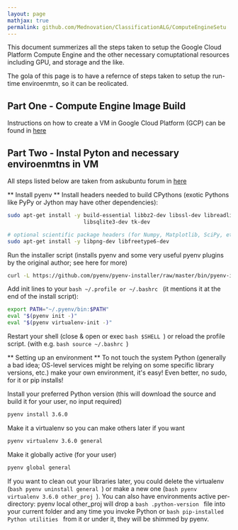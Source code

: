```yaml
---
layout: page
mathjax: true
permalink: github.com/Mednovation/ClassificationALG/ComputeEngineSetu
---
```

This document summerizes all the steps taken to setup the Google Cloud Platform Compute Engine and the other necessary comuptational resources including GPU, and storage and the like.

The gola of this page is to have a refernce of steps taken to setup the run-time enviroenmtn, so it can be reolicated.

## Part One - Compute Engine Image Build
Instructions on how to create a VM in Google Cloud Platform (GCP) can be found in [here](http://cs231n.github.io/gce-tutorial/)


## Part Two - Instal Pyton and necessary enviroenmtns in VM
All steps listed below are taken from askubuntu forum in [here](https://askubuntu.com/questions/865554/how-do-i-install-python-3-6-using-apt-get)

** Install pyenv **
Install headers needed to build CPythons (exotic Pythons like PyPy or Jython may have other dependencies):

```bash
sudo apt-get install -y build-essential libbz2-dev libssl-dev libreadline-dev \
                        libsqlite3-dev tk-dev

# optional scientific package headers (for Numpy, Matplotlib, SciPy, etc.)
sudo apt-get install -y libpng-dev libfreetype6-dev    
```

Run the installer script (installs pyenv and some very useful pyenv plugins by the original author; see here for more)
```bash
curl -L https://github.com/pyenv/pyenv-installer/raw/master/bin/pyenv-installer | bash
```
Add init lines to your ```bash ~/.profile or ~/.bashrc ``` (it mentions it at the end of the install script):
```bash
export PATH="~/.pyenv/bin:$PATH"
eval "$(pyenv init -)"
eval "$(pyenv virtualenv-init -)"
```
Restart your shell (close & open or exec ```bash $SHELL ```) or reload the profile script. (with e.g. ```bash source ~/.bashrc ```)

** Setting up an environment **
To not touch the system Python (generally a bad idea; OS-level services might be relying on some specific library versions, etc.) make your own environment, it's easy! Even better, no sudo, for it or pip installs!

Install your preferred Python version (this will download the source and build it for your user, no input required)
```bash
pyenv install 3.6.0
```
Make it a virtualenv so you can make others later if you want
```bash
pyenv virtualenv 3.6.0 general
```
Make it globally active (for your user)
```bash
pyenv global general
```
If you want to clean out your libraries later, you could delete the virtualenv (```bash pyenv uninstall general ```) or make a new one (```bash pyenv virtualenv 3.6.0 other_proj ```). You can also have environments active per-directory: pyenv local other_proj will drop a ```bash .python-version ``` file into your current folder and any time you invoke Python or ```bash pip-installed Python utilities ``` from it or under it, they will be shimmed by pyenv.
